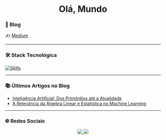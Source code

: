 <h1 align="center">Olá, Mundo</h1>

### 🧠 Blog
 ✍️ [Medium](https://medium.com/@lucasdiasnoronha1)

---

### 🛠️ Stack Tecnológica
[![Skills](https://skillicons.dev/icons?i=py,tensorflow,pytorch,sklearn,opencv,linux,bash,docker,git,githubactions,jenkins,aws,azure,anaconda,vim)](https://skillicons.dev)

---

### 📚 Últimos Artigos no Blog
- [Inteligência Artificial: Dos Primórdios até a Atualidade](https://medium.com/@lucasdiasnoronha1/inteligência-artificial-dos-primórdios-até-a-atualidade-afb6b7af8451)  
- [A Relevância da Álgebra Linear e Estatística no Machine Learning](https://medium.com/@lucasdiasnoronha1/entendendo-a-relevância-da-álgebra-linear-e-estatística-para-o-aprendizado-de-máquina-907df28655ff)

---

### 🌐 Redes Sociais

<p align="center">
  <a href="https://www.linkedin.com/in/lucasdiasnoronha" target="_blank">
    <img src="https://img.shields.io/badge/-LinkedIn-blue?style=for-the-badge&logo=Linkedin&logoColor=white" />
  </a>
  <a href="https://open.spotify.com/user/31rilxk7zcpbmuvopihjuufn5ziu?si=85759a75869846eb" target="_blank">
    <img src="https://img.shields.io/badge/-Spotify-1DB954?style=for-the-badge&logo=spotify&logoColor=white" />
  </a>
</p>
